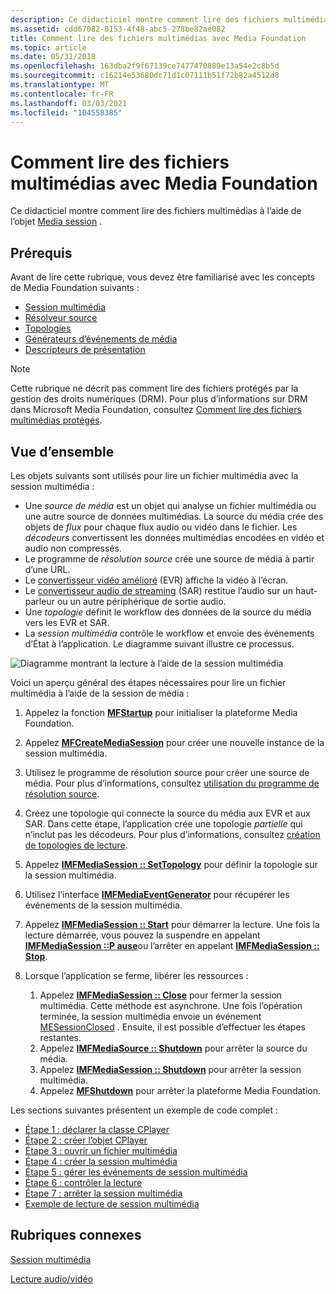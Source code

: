 ```yaml
---
description: Ce didacticiel montre comment lire des fichiers multimédias à l’aide de l’objet Media session.
ms.assetid: cdd67082-8153-4f48-abc5-278be82ae082
title: Comment lire des fichiers multimédias avec Media Foundation
ms.topic: article
ms.date: 05/31/2018
ms.openlocfilehash: 163dba2f9f67139ce7477470889e13a54e2c8b5d
ms.sourcegitcommit: c16214e53680dc71d1c07111b51f72b82a4512d8
ms.translationtype: MT
ms.contentlocale: fr-FR
ms.lasthandoff: 03/03/2021
ms.locfileid: "104558385"
---
```

# <a name="how-to-play-media-files-with-media-foundation"></a>Comment lire des fichiers multimédias avec Media Foundation

Ce didacticiel montre comment lire des fichiers multimédias à l’aide de l’objet [Media session](media-session.md) .

## <a name="prerequisites"></a>Prérequis

Avant de lire cette rubrique, vous devez être familiarisé avec les concepts de Media Foundation suivants :

-   [Session multimédia](media-session.md)
-   [Résolveur source](source-resolver.md)
-   [Topologies](topologies.md)
-   [Générateurs d’événements de média](media-event-generators.md)
-   [Descripteurs de présentation](presentation-descriptors.md)

> [!Note]  
> Cette rubrique ne décrit pas comment lire des fichiers protégés par la gestion des droits numériques (DRM). Pour plus d’informations sur DRM dans Microsoft Media Foundation, consultez [Comment lire des fichiers multimédias protégés](how-to-play-protected-media-files.md).

 

## <a name="overview"></a>Vue d’ensemble

Les objets suivants sont utilisés pour lire un fichier multimédia avec la session multimédia :

-   Une *source de média* est un objet qui analyse un fichier multimédia ou une autre source de données multimédias. La source du média crée des objets de *flux* pour chaque flux audio ou vidéo dans le fichier. Les *décodeurs* convertissent les données multimédias encodées en vidéo et audio non compressés.
-   Le programme de *résolution source* crée une source de média à partir d’une URL.
-   Le [convertisseur vidéo amélioré](enhanced-video-renderer.md) (EVR) affiche la vidéo à l’écran.
-   Le [convertisseur audio de streaming](streaming-audio-renderer.md) (SAR) restitue l’audio sur un haut-parleur ou un autre périphérique de sortie audio.
-   Une *topologie* définit le workflow des données de la source du média vers les EVR et SAR.
-   La *session multimédia* contrôle le workflow et envoie des événements d’État à l’application. Le diagramme suivant illustre ce processus.

![Diagramme montrant la lecture à l’aide de la session multimédia](images/session-playback.gif)

Voici un aperçu général des étapes nécessaires pour lire un fichier multimédia à l’aide de la session de média :

1.  Appelez la fonction [**MFStartup**](/windows/desktop/api/mfapi/nf-mfapi-mfstartup) pour initialiser la plateforme Media Foundation.
2.  Appelez [**MFCreateMediaSession**](/windows/desktop/api/mfidl/nf-mfidl-mfcreatemediasession) pour créer une nouvelle instance de la session multimédia.
3.  Utilisez le programme de résolution source pour créer une source de média. Pour plus d’informations, consultez [utilisation du programme de résolution source](using-the-source-resolver.md).
4.  Créez une topologie qui connecte la source du média aux EVR et aux SAR. Dans cette étape, l’application crée une topologie *partielle* qui n’inclut pas les décodeurs. Pour plus d’informations, consultez [création de topologies de lecture](creating-playback-topologies.md).
5.  Appelez [**IMFMediaSession :: SetTopology**](/windows/desktop/api/mfidl/nf-mfidl-imfmediasession-settopology) pour définir la topologie sur la session multimédia.
6.  Utilisez l’interface [**IMFMediaEventGenerator**](/windows/desktop/api/mfobjects/nn-mfobjects-imfmediaeventgenerator) pour récupérer les événements de la session multimédia.
7.  Appelez [**IMFMediaSession :: Start**](/windows/desktop/api/mfidl/nf-mfidl-imfmediasession-start) pour démarrer la lecture. Une fois la lecture démarrée, vous pouvez la suspendre en appelant [**IMFMediaSession ::P ause**](/windows/desktop/api/mfidl/nf-mfidl-imfmediasession-pause)ou l’arrêter en appelant [**IMFMediaSession :: Stop**](/windows/desktop/api/mfidl/nf-mfidl-imfmediasession-stop).
8.  Lorsque l’application se ferme, libérer les ressources :

    1.  Appelez [**IMFMediaSession :: Close**](/windows/desktop/api/mfidl/nf-mfidl-imfmediasession-close) pour fermer la session multimédia. Cette méthode est asynchrone. Une fois l’opération terminée, la session multimédia envoie un événement [MESessionClosed](mesessionclosed.md) . Ensuite, il est possible d’effectuer les étapes restantes.
    2.  Appelez [**IMFMediaSource :: Shutdown**](/windows/desktop/api/mfidl/nf-mfidl-imfmediasource-shutdown) pour arrêter la source du média.
    3.  Appelez [**IMFMediaSession :: Shutdown**](/windows/desktop/api/mfidl/nf-mfidl-imfmediasession-shutdown) pour arrêter la session multimédia.
    4.  Appelez [**MFShutdown**](/windows/desktop/api/mfapi/nf-mfapi-mfshutdown) pour arrêter la plateforme Media Foundation.

Les sections suivantes présentent un exemple de code complet :

-   [Étape 1 : déclarer la classe CPlayer](step-1--declare-the-cplayer-class.md)
-   [Étape 2 : créer l’objet CPlayer](step-2--create-the-cplayer-object.md)
-   [Étape 3 : ouvrir un fichier multimédia](step-3--open-a-media-file.md)
-   [Étape 4 : créer la session multimédia](step-4--create-the-media-session.md)
-   [Étape 5 : gérer les événements de session multimédia](step-5--handle-media-session-events.md)
-   [Étape 6 : contrôler la lecture](step-6--control-playback.md)
-   [Étape 7 : arrêter la session multimédia](step-7--shut-down-the-media-session.md)
-   [Exemple de lecture de session multimédia](media-session-playback-example.md)

## <a name="related-topics"></a>Rubriques connexes

<dl> <dt>

[Session multimédia](media-session.md)
</dt> <dt>

[Lecture audio/vidéo](audio-video-playback.md)
</dt> </dl>

 

 



